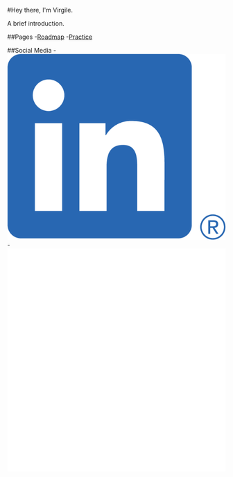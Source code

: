 #Hey there, I'm Virgile.

A brief introduction.

##Pages
-[Roadmap](https://virgileblais.github.io/roadmap/)
-[Practice](https://github.com/virgileblais/practice)

##Social Media
-![LinkedIn](images/LinkedIn-Logos/LI-In-Bug.png)
-![Twitter](images/x-logo/logo-white.png)

